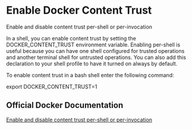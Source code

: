 # Enable Docker Content Trust

Enable and disable content trust per-shell or per-invocation

In a shell, you can enable content trust by setting the DOCKER_CONTENT_TRUST environment variable. Enabling per-shell is useful because you can have one shell configured for trusted operations and another terminal shell for untrusted operations. You can also add this declaration to your shell profile to have it turned on always by default.

To enable content trust in a bash shell enter the following command:

export DOCKER_CONTENT_TRUST=1

## Official Docker Documentation
[Enable and disable content trust per-shell or per-invocation](https://docs.docker.com/engine/security/trust/content_trust/#enable-and-disable-content-trust-per-shell-or-per-invocation)

